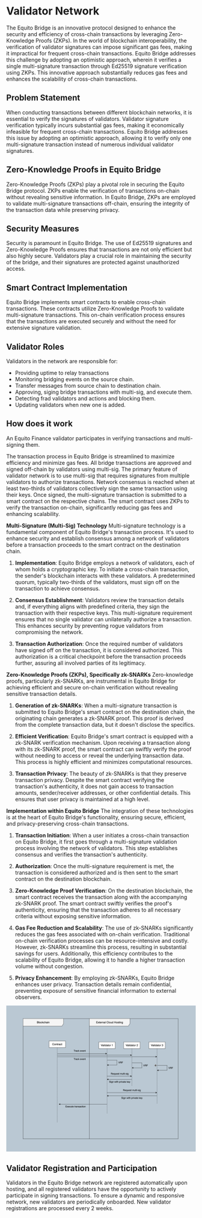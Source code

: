 # Validator Network

The Equito Bridge is an innovative protocol designed to enhance the security and efficiency of cross-chain transactions by leveraging Zero-Knowledge Proofs (ZKPs). In the world of blockchain interoperability, the verification of validator signatures can impose significant gas fees, making it impractical for frequent cross-chain transactions. Equito Bridge addresses this challenge by adopting an optimistic approach, wherein it verifies a single multi-signature transaction through Ed25519 signature verification using ZKPs. This innovative approach substantially reduces gas fees and enhances the scalability of cross-chain transactions.

## Problem Statement

When conducting transactions between different blockchain networks, it is essential to verify the signatures of validators. Validator signature verification typically incurs substantial gas fees, making it economically infeasible for frequent cross-chain transactions. Equito Bridge addresses this issue by adopting an optimistic approach, allowing it to verify only one multi-signature transaction instead of numerous individual validator signatures.

## Zero-Knowledge Proofs in Equito Bridge

Zero-Knowledge Proofs (ZKPs) play a pivotal role in securing the Equito Bridge protocol. ZKPs enable the verification of transactions on-chain without revealing sensitive information. In Equito Bridge, ZKPs are employed to validate multi-signature transactions off-chain, ensuring the integrity of the transaction data while preserving privacy.

## Security Measures

Security is paramount in Equito Bridge. The use of Ed25519 signatures and Zero-Knowledge Proofs ensures that transactions are not only efficient but also highly secure. Validators play a crucial role in maintaining the security of the bridge, and their signatures are protected against unauthorized access.

## Smart Contract Implementation

Equito Bridge implements smart contracts to enable cross-chain transactions. These contracts utilize Zero-Knowledge Proofs to validate multi-signature transactions. This on-chain verification process ensures that the transactions are executed securely and without the need for extensive signature validation.

## Validator Roles

Validators in the network are responsible for:

- Providing uptime to relay transactions
- Monitoring bridging events on the source chain.
- Transfer messages from source chain to destination chain.
- Approving, siging bridge transactions with multi-sig, and execute them.
- Detecting frad validators and actions and blocking them.
- Updating validators when new one is added.

## How does it work

An Equito Finance validator participates in verifying transactions and multi-signing them.

The transaction process in Equito Bridge is streamlined to maximize efficiency and minimize gas fees. All bridge transactions are approved and signed off-chain by validators using multi-sig. The primary feature of validator network is to use multi-sig that requires signatures from multiple validators to authorize transactions. Network consensus is reached when at least two-thirds of validators collectively sign the same transaction using their keys. Once signed, the multi-signature transaction is submitted to a smart contract on the respective chains. The smart contract uses ZKPs to verify the transaction on-chain, significantly reducing gas fees and enhancing scalability.

**Multi-Signature (Multi-Sig) Technology**
Multi-signature technology is a fundamental component of Equito Bridge's transaction process. It's used to enhance security and establish consensus among a network of validators before a transaction proceeds to the smart contract on the destination chain.

1. **Implementation**: Equito Bridge employs a network of validators, each of whom holds a cryptographic key. To initiate a cross-chain transaction, the sender's blockchain interacts with these validators. A predetermined quorum, typically two-thirds of the validators, must sign off on the transaction to achieve consensus.

2. **Consensus Establishment**: Validators review the transaction details and, if everything aligns with predefined criteria, they sign the transaction with their respective keys. This multi-signature requirement ensures that no single validator can unilaterally authorize a transaction. This enhances security by preventing rogue validators from compromising the network.

3. **Transaction Authorization**: Once the required number of validators have signed off on the transaction, it is considered authorized. This authorization is a critical checkpoint before the transaction proceeds further, assuring all involved parties of its legitimacy.

**Zero-Knowledge Proofs (ZKPs), Specifically zk-SNARKs**
Zero-knowledge proofs, particularly zk-SNARKs, are instrumental in Equito Bridge for achieving efficient and secure on-chain verification without revealing sensitive transaction details.

1. **Generation of zk-SNARKs**: When a multi-signature transaction is submitted to Equito Bridge's smart contract on the destination chain, the originating chain generates a zk-SNARK proof. This proof is derived from the complete transaction data, but it doesn't disclose the specifics.

2. **Efficient Verification**: Equito Bridge's smart contract is equipped with a zk-SNARK verification mechanism. Upon receiving a transaction along with its zk-SNARK proof, the smart contract can swiftly verify the proof without needing to access or reveal the underlying transaction data. This process is highly efficient and minimizes computational resources.

3. **Transaction Privacy**: The beauty of zk-SNARKs is that they preserve transaction privacy. Despite the smart contract verifying the transaction's authenticity, it does not gain access to transaction amounts, sender/receiver addresses, or other confidential details. This ensures that user privacy is maintained at a high level.

**Implementation within Equito Bridge**
The integration of these technologies is at the heart of Equito Bridge's functionality, ensuring secure, efficient, and privacy-preserving cross-chain transactions.

1. **Transaction Initiation**: When a user initiates a cross-chain transaction on Equito Bridge, it first goes through a multi-signature validation process involving the network of validators. This step establishes consensus and verifies the transaction's authenticity.

2. **Authorization**: Once the multi-signature requirement is met, the transaction is considered authorized and is then sent to the smart contract on the destination blockchain.

3. **Zero-Knowledge Proof Verification**: On the destination blockchain, the smart contract receives the transaction along with the accompanying zk-SNARK proof. The smart contract swiftly verifies the proof's authenticity, ensuring that the transaction adheres to all necessary criteria without exposing sensitive information.

4. **Gas Fee Reduction and Scalability**: The use of zk-SNARKs significantly reduces the gas fees associated with on-chain verification. Traditional on-chain verification processes can be resource-intensive and costly. However, zk-SNARKs streamline this process, resulting in substantial savings for users. Additionally, this efficiency contributes to the scalability of Equito Bridge, allowing it to handle a higher transaction volume without congestion.

5. **Privacy Enhancement**: By employing zk-SNARKs, Equito Bridge enhances user privacy. Transaction details remain confidential, preventing exposure of sensitive financial information to external observers.

![Validators](./validators.png)

## Validator Registration and Participation

Validators in the Equito Bridge network are registered automatically upon hosting, and all registered validators have the opportunity to actively participate in signing transactions. To ensure a dynamic and responsive network, new validators are periodically onboarded. New validator registrations are processed every 2 weeks.
